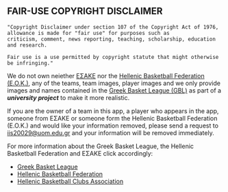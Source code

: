 ## FAIR-USE COPYRIGHT DISCLAIMER
```
"Copyright Disclaimer under section 107 of the Copyright Act of 1976, allowance is made for "fair use" for purposes such as
criticism, comment, news reporting, teaching, scholarship, education and research.

Fair use is a use permitted by copyright statute that might otherwise be infringing."
```
We do not own neiether <a href="http://www.esake.gr/">ΕΣΑΚΕ</a> nor the <a href="https://www.basket.gr/">Hellenic Basketball Federation (E.O.K.)</a>, any of the teams, 
team images, player images and we only provide images and names contained in the <a href="http://www.esake.gr/">Greek Basket League (GBL)</a> 
as part of a **_university project_** to make it more realistic. 

If you are the owner of a team in this app, a player who appears in the app, someone from ΕΣΑΚΕ or someone form the Hellenic Basketball Federation (E.O.K.)
and would like your information removed, please send a request to <a href = "mailto: iis20029@uom.edu.gr">iis20029@uom.edu.gr</a> 
and your information will be removed immediately.

For more information about the Greek Basket League, the Hellenic Basketball Federation and ΕΣΑΚΕ click accordingly: 
- <a href="https://en.wikipedia.org/wiki/Greek_Basket_League">Greek Basket League</a>
- <a href="https://en.wikipedia.org/wiki/Hellenic_Basketball_Federation">Hellenic Basketball Federation</a>
- <a href="https://en.wikipedia.org/wiki/Hellenic_Basketball_Clubs_Association">Hellenic Basketball Clubs Association</a>
